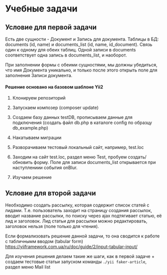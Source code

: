 Учебные задачи
======
Условие для первой задачи
------
Есть две сущности - Документ и Запись для документа. Таблицы в БД: documents (id, name) и documents_list (id, name, id_document). Связь один к одному для обеих таблиц. Одной записи в documents соответствует одна запись в documents_list, и наоборот.

При заполнении формы с обеими сущностями, мы должны убедиться, что имя Документа уникально, и только после этого открыть поле для заполнения Записи документа.

<h4>Решение основано на базовом шаблоне Yii2</h4>

1. Клонируем репозиторий 

2. Запускаем композер (composer update)

3. Создаем базу данных testDB, прописываем данные для подключения (создать файл db.php в каталоге config по образцу db_example.php)

4. Накатываем миграции

5. Разворачиваем тестовый локальный сайт, например, test.loc

6. Заходим на сайт test.loc, раздел меню Test, пробуем создать/обновить форму. Поле для записи documents_list открывается при наступлениии события onBlur.

7. Изучаем решение

Условие для второй задачи
------

Необходимо создать рассылку, которая содержит список статей с лидами. Т.е. пользователь заходит на страницу создания рассылок, вводит название рассылки, по поиску через ajax подтягивает статью, её лид и заголовок. Лид статьи для рассылки можно редактировать, заголовок нельзя (поле только для чтения).

Если формализовать решение данной задачи, то она сводится к работе с табличнымм вводом (tabular form)
https://yiiframework.com.ua/ru/doc/guide/2/input-tabular-input/

Для изучения решения делаем такие же шаги, как в первой задаче + создаем тестовые статьи запуском команды `./yii faker-article`, раздел меню Mail list